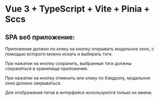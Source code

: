 # Vue 3 + TypeScript + Vite + Pinia + Sccs

## SPA веб приложение:

Приложение должно по клику на кнопку открывать модальное окно, с помощью которого можно искать и выбирать тэги.

При нажатии на кнопку сохранить, выбранные тэги должны сохраняться в хранилище приложения.

При нажатии на кнопку отменить или клику по бэкдропу, модальное окно должно закрываться.

Для отображения тегов в интерфейсе используются только их имена.

